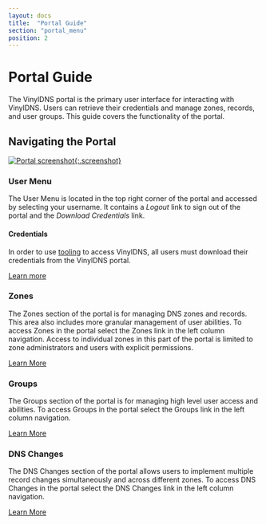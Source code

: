```yaml
---
layout: docs
title:  "Portal Guide"
section: "portal_menu"
position: 2
---
```

# Portal Guide

The VinylDNS portal is the primary user interface for interacting with VinylDNS. Users can retrieve their credentials and manage zones, records, and user groups. This guide covers the functionality of the portal.

## Navigating the Portal

[![Portal screenshot](../img/portal/main-annotated.png){:.screenshot}](../img/portal/main-annotated.png)

### User Menu
The User Menu is located in the top right corner of the portal and accessed by selecting your username. It contains a *Logout* link to sign out of the portal and the *Download Credentials* link.

#### Credentials
In order to use [tooling](../tools.html) to access VinylDNS, all users must download their credentials from the VinylDNS portal.

[Learn more](credentials.html)

### Zones
The Zones section of the portal is for managing DNS zones and records. This area also includes more granular management of user abilities.
To access Zones in the portal select the Zones link in the left column navigation.
Access to individual zones in this part of the portal is limited to zone administrators and users with explicit permissions.

[Learn More](zones.html)

### Groups
The Groups section of the portal is for managing high level user access and abilities. To access Groups in the portal select the Groups link in the left column navigation.

[Learn More](groups.html)

### DNS Changes
The DNS Changes section of the portal allows users to implement multiple record changes simultaneously and across different zones. To access DNS Changes in the portal select the DNS Changes link in the left column navigation.

[Learn More](dns-changes.html)
